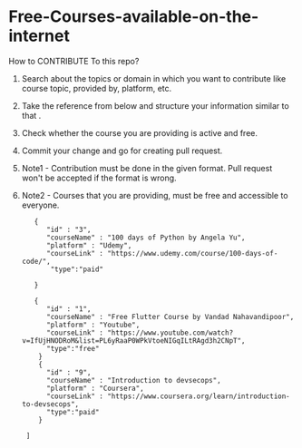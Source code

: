 # Free-Courses-available-on-the-internet


How to CONTRIBUTE  To this repo?

1. Search about the topics or domain in which you want to contribute like course topic, provided by, platform, etc.
2. Take the reference from below and structure your information similar to that .
3. Check whether the course you are providing is active and free.
4. Commit your change and go for creating pull request.
6. Note1 - Contribution must be done in the given format. Pull request won't be accepted if the format is wrong.
7. Note2 -  Courses that you are providing, must be free and accessible to everyone.




    ``` [
       {
          "id" : "3",
          "courseName" : "100 days of Python by Angela Yu",
          "platform" : "Udemy",
          "courseLink" : "https://www.udemy.com/course/100-days-of-code/",
           "type":"paid"
         
       }
     
       {
          "id" : "1",
          "courseName" : "Free Flutter Course by Vandad Nahavandipoor",
          "platform" : "Youtube",
          "courseLink" : "https://www.youtube.com/watch?v=IfUjHNODRoM&list=PL6yRaaP0WPkVtoeNIGqILtRAgd3h2CNpT",
          "type":"free"
        }
        {
          "id" : "9",
          "courseName" : "Introduction to devsecops",
          "platform" : "Coursera",
          "courseLink" : "https://www.coursera.org/learn/introduction-to-devsecops",
          "type":"paid"
        }
        
     ] 
